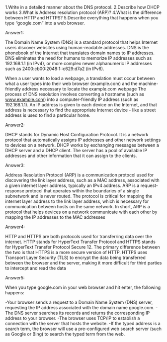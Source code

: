1.Write in a detailed manner about the DNS protocol.
2.Describe how DHCP works
3.What is Address resolution protocol (ARP)?
4.What is the difference between HTTP and HTTPS?
5.Describe everything that happens when you type “google.com” into a web browser.

Answer1:

The Domain Name System (DNS) is a standard protocol that helps Internet users discover websites using human-readable addresses. DNS is the phonebook of the Internet that translates domain names to IP addresses. DNS eliminates the need for humans to memorize IP addresses such as 192.168.1.1 (in IPv4), or more complex newer alphanumeric IP addresses such as 2400:cb00:2048:1::c629:d7a2 (in IPv6).

When a user wants to load a webpage, a translation must occur between what a user types into their web browser (example.com) and the machine-friendly address necessary to locate the example.com webpage The process of DNS resolution involves converting a hostname (such as www.example.com) into a computer-friendly IP address (such as 192.168.1.1). An IP address is given to each device on the Internet, and that address is necessary to find the appropriate Internet device - like a street address is used to find a particular home.

Answer2:
 
DHCP stands for Dynamic Host Configuration Protocol. It is a network protocol that automatically assigns IP addresses and other network settings to devices on a network. DHCP works by exchanging messages between a DHCP server and a DHCP client. The server has a pool of available IP addresses and other information that it can assign to the clients.

Answer3:

Address Resolution Protocol (ARP) is a communication protocol used for discovering the link layer address, such as a MAC address, associated with a given internet layer address, typically an IPv4 address. ARP is a request-response protocol that operates within the boundaries of a single subnetwork and is never routed. The protocol is critical for mapping the internet layer address to the link layer address, which is necessary for communication between hosts on the same network. In short, ARP is a protocol that helps devices on a network communicate with each other by mapping the IP addresses to the MAC addresses

Answer4:

HTTP and HTTPS are both protocols used for transferring data over the internet. HTTP stands for HyperText Transfer Protocol and HTTPS stands for HyperText Transfer Protocol Secure 12. The primary difference between the two is that HTTPS is a more secure version of HTTP. HTTPS uses Transport Layer Security (TLS) to encrypt the data being transferred between the browser and the server, making it more difficult for third parties to intercept and read the data

Answer5:

When you type google.com in your web browser and hit enter, the following happens:

-Your browser sends a request to a Domain Name System (DNS) server, requesting the IP address associated with the domain name google.com.
-The DNS server searches its records and returns the corresponding IP address to your browser.
-The browser uses TCP/IP to establish a connection with the server that hosts the website.
-If the typed address is a search term, the browser will use a pre-configured web search server (such as Google or Bing) to search the typed term from the web.
